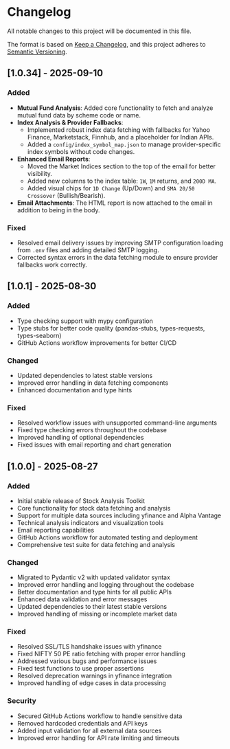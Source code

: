 # Changelog
All notable changes to this project will be documented in this file.

The format is based on [Keep a Changelog](https://keepachangelog.com/en/1.0.0/),
and this project adheres to [Semantic Versioning](https://semver.org/spec/v2.0.0.html).

## [1.0.34] - 2025-09-10
### Added
- **Mutual Fund Analysis**: Added core functionality to fetch and analyze mutual fund data by scheme code or name.
- **Index Analysis & Provider Fallbacks**:
    - Implemented robust index data fetching with fallbacks for Yahoo Finance, Marketstack, Finnhub, and a placeholder for Indian APIs.
    - Added a `config/index_symbol_map.json` to manage provider-specific index symbols without code changes.
- **Enhanced Email Reports**:
    - Moved the Market Indices section to the top of the email for better visibility.
    - Added new columns to the index table: `1W`, `1M` returns, and `200D MA`.
    - Added visual chips for `1D Change` (Up/Down) and `SMA 20/50 Crossover` (Bullish/Bearish).
- **Email Attachments**: The HTML report is now attached to the email in addition to being in the body.

### Fixed
- Resolved email delivery issues by improving SMTP configuration loading from `.env` files and adding detailed SMTP logging.
- Corrected syntax errors in the data fetching module to ensure provider fallbacks work correctly.

## [1.0.1] - 2025-08-30
### Added
- Type checking support with mypy configuration
- Type stubs for better code quality (pandas-stubs, types-requests, types-seaborn)
- GitHub Actions workflow improvements for better CI/CD

### Changed
- Updated dependencies to latest stable versions
- Improved error handling in data fetching components
- Enhanced documentation and type hints

### Fixed
- Resolved workflow issues with unsupported command-line arguments
- Fixed type checking errors throughout the codebase
- Improved handling of optional dependencies
- Fixed issues with email reporting and chart generation

## [1.0.0] - 2025-08-27
### Added
- Initial stable release of Stock Analysis Toolkit
- Core functionality for stock data fetching and analysis
- Support for multiple data sources including yfinance and Alpha Vantage
- Technical analysis indicators and visualization tools
- Email reporting capabilities
- GitHub Actions workflow for automated testing and deployment
- Comprehensive test suite for data fetching and analysis

### Changed
- Migrated to Pydantic v2 with updated validator syntax
- Improved error handling and logging throughout the codebase
- Better documentation and type hints for all public APIs
- Enhanced data validation and error messages
- Updated dependencies to their latest stable versions
- Improved handling of missing or incomplete market data

### Fixed
- Resolved SSL/TLS handshake issues with yfinance
- Fixed NIFTY 50 PE ratio fetching with proper error handling
- Addressed various bugs and performance issues
- Fixed test functions to use proper assertions
- Resolved deprecation warnings in yfinance integration
- Improved handling of edge cases in data processing

### Security
- Secured GitHub Actions workflow to handle sensitive data
- Removed hardcoded credentials and API keys
- Added input validation for all external data sources
- Improved error handling for API rate limiting and timeouts
